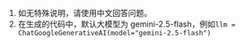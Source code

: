 1. 如无特殊说明，请使用中文回答问题。
2. 在生成的代码中，默认大模型为 gemini-2.5-flash，例如`llm = ChatGoogleGenerativeAI(model="gemini-2.5-flash")`
